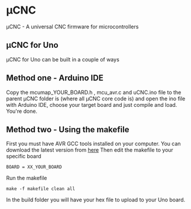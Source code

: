 # µCNC
µCNC - A universal CNC firmware for microcontrollers

## µCNC for Uno
µCNC for Uno can be built in a couple of ways

## Method one - Arduino IDE
Copy the mcumap_YOUR_BOARD.h , mcu_avr.c and uCNC.ino file to the parent µCNC folder is (where all µCNC core code is) and open the ino file with Arduino IDE, choose your target board and just compile and load. You're done.

## Method two - Using the makefile
First you must have AVR GCC tools installed on your computer.
You can download the latest version from [here](https://www.microchip.com/mplab/avr-support/avr-and-arm-toolchains-c-compilers)
Then edit the makefile to your specific board
```
BOARD = XX_YOUR_BOARD
```
Run the makefile
```
make -f makefile clean all
```

In the build folder you will have your hex file to upload to your Uno board.
